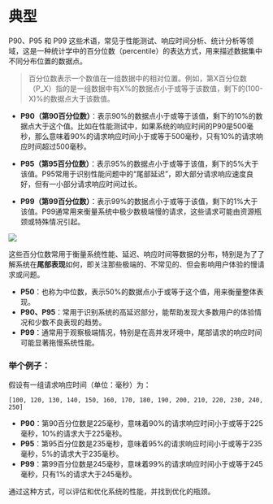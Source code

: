 # 典型
P90、P95 和 P99 这些术语，常见于性能测试、响应时间分析、统计分析等领域，这是一种统计学中的百分位数（percentile）的表达方式，用来描述数据集中不同分布位置的数据点。



> 百分位数表示一个数值在一组数据中的相对位置。例如，第X百分位数（P_X）指的是一组数据中有X%的数据点小于或等于该数值，剩下的(100-X)%的数据点大于该数值。
>



+ **P90（第90百分位数）**：表示90%的数据点小于或等于该值，剩下的10%的数据点大于这个值。比如在性能测试中，如果系统的响应时间的P90是500毫秒，那么意味着90%的请求响应时间小于或等于500毫秒，只有10%的请求响应时间超过500毫秒。



+ **P95（第95百分位数）**：表示95%的数据点小于或等于该值，剩下的5%大于该值。P95常用于识别性能问题中的“尾部延迟”，即大部分请求响应速度良好，但有一小部分请求响应时间过长。



+ **P99（第99百分位数）**：表示99%的数据点小于或等于该值，剩下的1%大于该值。P99通常用来衡量系统中极少数极端慢的请求，这些请求可能由资源瓶颈或特殊情况引起。



![](https://cdn.nlark.com/yuque/0/2024/png/5378072/1727498912380-58e105a5-74e5-4db2-b25c-28586a3d536b.png)



这些百分位数常用于衡量系统性能、延迟、响应时间等数据的分布，特别是为了了解系统在**尾部表现**如何，即关注那些极端的、不常见的、但会影响用户体验的慢请求或问题。

+ **P50**：也称为中位数，表示50%的数据点小于或等于这个值，用来衡量整体表现。
+ **P90、P95**：常用于识别系统的高延迟部分，能帮助发现大多数用户的体验情况和少数不良表现的趋势。
+ **P99**：通常用于观察极端情况，特别是在高并发环境中，尾部请求的响应时间可能显著拖慢系统性能。

### 举个例子：
假设有一组请求响应时间（单位：毫秒）为：

`[100, 120, 130, 140, 150, 160, 170, 180, 190, 200, 210, 220, 230, 240, 250]`

+ **P90**：第90百分位数是225毫秒，意味着90%的请求响应时间小于或等于225毫秒，10%的请求大于225毫秒。
+ **P95**：第95百分位数是235毫秒，意味着95%的请求响应时间小于或等于235毫秒，5%的请求大于235毫秒。
+ **P99**：第99百分位数是245毫秒，意味着99%的请求响应时间小于或等于245毫秒，只有1%的请求大于245毫秒。



通过这种方式，可以评估和优化系统的性能，并找到优化的瓶颈。

